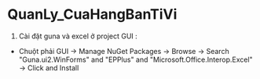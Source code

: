 # QuanLy_CuaHangBanTiVi
1) Cài đặt guna và excel ở project GUI : 
 - Chuột phải GUI -> Manage NuGet Packages -> Browse -> Search "Guna.ui2.WinForms" and "EPPlus" and "Microsoft.Office.Interop.Excel" -> Click and Install
